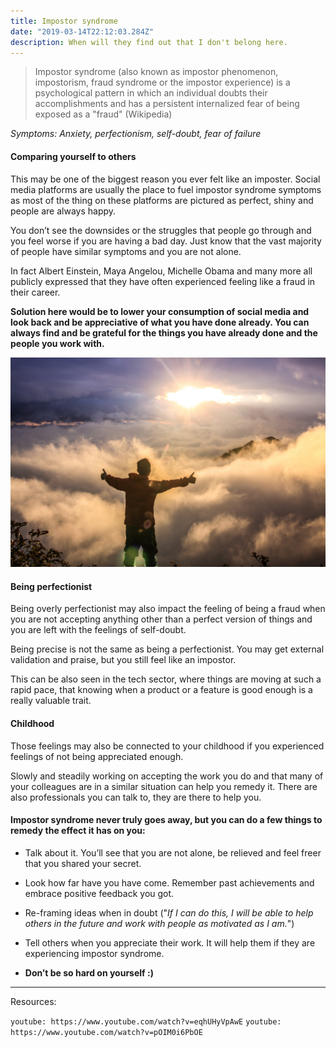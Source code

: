 ```yaml
---
title: Impostor syndrome
date: "2019-03-14T22:12:03.284Z"
description: When will they find out that I don't belong here.
---
```


> Impostor syndrome (also known as impostor phenomenon, impostorism, fraud syndrome or the impostor experience) is a psychological pattern in which an individual doubts their accomplishments and has a persistent internalized fear of being exposed as a "fraud" (Wikipedia)

_Symptoms: Anxiety, perfectionism, self-doubt, fear of failure_

#### Comparing yourself to others

This may be one of the biggest reason you ever felt like an imposter. Social media platforms are usually the place to fuel impostor syndrome symptoms as most of the thing on these platforms are pictured as perfect, shiny and people are always happy.

You don’t see the downsides or the struggles that people go through and you feel worse if you are having a bad day. Just know that the vast majority of people have similar symptoms and you are not alone.

In fact Albert Einstein, Maya Angelou, Michelle Obama and many more all publicly expressed that they have often experienced feeling like a fraud in their career.

**Solution here would be to lower your consumption of social media and look back and be appreciative of what you have done already. You can always find and be grateful for the things you have already done and the people you work with.**

![Freedom](./freedom.jpg)

#### Being perfectionist

Being overly perfectionist may also impact the feeling of being a fraud when you are not accepting anything other than a perfect version of things and you are left with the feelings of self-doubt.

Being precise is not the same as being a perfectionist. You may get external validation and praise, but you still feel like an impostor.

This can be also seen in the tech sector, where things are moving at such a rapid pace, that knowing when a product or a feature is good enough is a really valuable trait.

#### Childhood

Those feelings may also be connected to your childhood if you experienced feelings of not being appreciated enough.

Slowly and steadily working on accepting the work you do and that many of your colleagues are in a similar situation can help you remedy it. There are also professionals you can talk to, they are there to help you.

#### Impostor syndrome never truly goes away, but you can do a few things to remedy the effect it has on you:

- Talk about it. You’ll see that you are not alone, be relieved and feel freer that you shared your secret.

- Look how far have you have come. Remember past achievements and embrace positive feedback you got.

- Re-framing ideas when in doubt ("_If I can do this, I will be able to help others in the future and work with people as motivated as I am._")

- Tell others when you appreciate their work. It will help them if they are experiencing impostor syndrome.

- **Don’t be so hard on yourself :)**

---

Resources:

`youtube: https://www.youtube.com/watch?v=eqhUHyVpAwE`
`youtube: https://www.youtube.com/watch?v=pOIM0i6PbOE`
